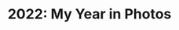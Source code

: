 ---
title: "2022: My Year in Photos"
description: My favorite photos from this year.
sizes: [200, 500, 700]
types: [jpeg, webp, avif]
folder: 2022-life-in-photos
seo:
  twitter:
    src: "/assets/images/gallery/2022-life-in-photos/twitter.png"
    is_prefixed: false
  og:
    src: "/assets/images/gallery/2022-life-in-photos/og.png"
    is_prefixed: false
cover_images:
  index: 0
entries:
  - key: drag-1.jpeg
    alt: Me with a medium-length curly black wig, red eyeshadow, and black winged eyeliner.
    caption: My first ever drag look, which is a test for my eventual drag look for our company's Halloween costume party.
    date: 2022-10-23
    width: 1080
    height: 1920
  - key: friends-1.jpeg
    alt: Three people doing a mirror selfie in a clothing store.
    caption: Me (middle) and my college friends Kate (left) and Carl (right)
    width: 1537
    height: 2048
  - key: friends-2.jpeg
    alt: Three people round a sampgyupsal table
    caption: Me (left) and my two best friends Dior (middle) and Joshua Rey (right)
    width: 4000
    height: 1800
  - key: vlog-1.jpeg
    alt: Man in black wide-brimmed hat holding a tiara
    caption: My YouTube vlog that I released after winning the crown as King of the Night
    date: 2022-12-02
    width: 1920
    height: 1080
  - key: gala-2.jpeg
    alt: Four people adorned in beautiful outfits on a stage
    caption: "The coronation of King and Queen of the Night. From left to right: Ms. Jaana Fernandez-Abrogena (CEO), Ms Doren Garcia (Queen of the Night), me (King of the Night), and Ms. Christnell Aquino (HR Manager)."
    date: 2022-12-02
    width: 1437
    height: 1437
  - key: gala-3.jpeg
    alt: 'Three photos of a person wearing a black wide-brimmed hat, black corset, and white lace blouse. The image is labeled with the words "Gala Night: A Christmas Thanksgiving Celebration. December 2, 2022."'
    caption: "My photos from the gala night's photo booth"
    date: 2022-12-02
    width: 2048
    height: 1483
  #- key: partner-1
  #  alt: Two people
  #  caption: Me and my partner in one of our dates
  #  date: 2022-11-19
  - key: drag-2.jpeg
    alt: Person dressed in black
    caption: My finalized drag look for the company Halloween costume party
    date: 2022-10-28
    width: 1080
    height: 2394
  - key: genshin-1.jpeg
    alt: Person in front of a teleport waypoint prop
    caption: Me in a Genshin Impact event in SM Mall of Asia
    date: 2022-08-27
    width: 2604
    height: 4642
  - key: sportsfest-1.jpeg
    alt: Person wearing green bandana and a medal
    caption: Me after winning in our company's sports festival.
    date: 2022-08-27
    width: 1080
    height: 1920
  - key: friends-3.jpeg
    alt: Three people in a skating rink
    caption: Me (middle), Joshua Rey (left), and Dior (right) when we went skating
    date: 2022-07-30
    width: 1800
    height: 4000
  - key: pride-1.jpeg
    alt: Three drag queens and me
    caption: Me and three gorgeous drag queens at this year's Pride March
    date: 2022-07-26
    width: 4000
    height: 2250
  - key: pride-2.jpeg
    alt: Andy Crocker and me
    caption: Me and Andy Crocker dressed as the Scarlet Witch at this year's Pride March
    date: 2022-07-26
    width: 2250
    height: 2250
  - key: pride-3.jpeg
    alt: Kar Vic and me
    caption: Me and Kar Vic, author of the web series Sari-Sari Story, at this year's Pride March
    date: 2022-07-26
    width: 2604
    height: 2604
  - key: pride-4.jpeg
    alt: Person wearing a mask and rainbow pin
    caption: Me taking a selfie at this year's Pride March
    date: 2022-07-26
    width: 1836
    height: 1836
  - key: family-1.jpeg
    alt: A family of four
    caption: "Our family when we went to the movies for Doctor Strange in the Multiverse of Madness. From left to right: me, my aunt Robina, my second brother Rolly, and my youngest brother Giovanne."
    date: 2022-05-22
    width: 2250
    height: 4000
  - key: genshin-2.jpeg
    alt: Anime woman dressed in purple in front of an icy mountain
    caption: My screenshot of the Raiden Shogun in front of Dragonspine from the game Genshin Impact
    date: 2022-04-12
    width: 1493
    height: 672
  - key: partner-2.jpeg
    alt: Two hands holding each other on a yellow table.
    caption: Me and my partner holding hands
    date: 2022-04-10
    width: 2604
    height: 4624
  - key: friends-4.jpeg
    alt: Four people in a hut.
    caption: "Me and my friends when we went for a swim. From left to right: Joshua Rey's mom, Joshua Rey, Dior, and me."
    date: 2022-03-26
    width: 4000
    height: 2250
---